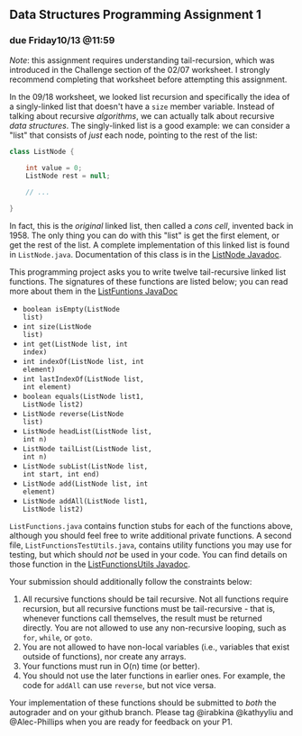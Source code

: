 

## Data Structures Programming Assignment 1
### due Friday10/13 @11:59


*Note*: this assignment requires understanding tail-recursion, which was introduced in the Challenge section of the 02/07 worksheet. I strongly recommend completing that worksheet before attempting this assignment.

In the 09/18 worksheet, we looked list recursion and specifically the idea of a singly-linked list that doesn't have a `size` member variable. Instead of talking about recursive *algorithms*, we can actually talk about recursive *data structures*. The singly-linked list is a good example: we can consider a "list" that consists of *just* each node, pointing to the rest of the list:

```java
class ListNode {

    int value = 0;
    ListNode rest = null;

    // ...

}
```

In fact, this is the *original* linked list, then called a *cons cell*, invented back in 1958. The only thing you can do with this "list" is get the first element, or get the rest of the list. A complete implementation of this linked list is found in `ListNode.java`. Documentation of this class is in the [ListNode Javadoc](./javadocs/ListNode.html).

This programming project asks you to write twelve tail-recursive linked list functions. The signatures of these functions are listed below; you can read more about them in the [ListFuntions JavaDoc](./javadocs/ListFunctions.html)

* <code class="prettyprint lang-java">boolean isEmpty(ListNode list)</code>
* <code class="prettyprint lang-java">int size(ListNode list)</code>
* <code class="prettyprint lang-java">int get(ListNode list, int index)</code>
* <code class="prettyprint lang-java">int indexOf(ListNode list, int element)</code>
* <code class="prettyprint lang-java">int lastIndexOf(ListNode list, int element)</code>
* <code class="prettyprint lang-java">boolean equals(ListNode list1, ListNode list2)</code>
* <code class="prettyprint lang-java">ListNode reverse(ListNode list)</code>
* <code class="prettyprint lang-java">ListNode headList(ListNode list, int n)</code>
* <code class="prettyprint lang-java">ListNode tailList(ListNode list, int n)</code>
* <code class="prettyprint lang-java">ListNode subList(ListNode list, int start, int end)</code>
* <code class="prettyprint lang-java">ListNode add(ListNode list, int element)</code>
* <code class="prettyprint lang-java">ListNode addAll(ListNode list1, ListNode list2)</code>

`ListFunctions.java` contains function stubs for each of the functions above, although you should feel free to write additional private functions. A second file, `ListFunctionsTestUtils.java`, contains utility functions you may use for testing, but which should *not* be used in your code. You can find details on those function in the [ListFunctionsUtils Javadoc](./javadocs/ListFunctionsUtils.html).

Your submission should additionally follow the constraints below:

1. All recursive functions should be tail recursive. Not all functions require recursion, but all recursive functions must be tail-recursive - that is, whenever functions call themselves, the result must be returned directly. You are not allowed to use any non-recursive looping, such as `for`, `while`, or `goto`.
2. You are not allowed to have non-local variables (i.e., variables that exist outside of functions), nor create any arrays.
3. Your functions must run in O(n) time (or better).
4. You should not use the later functions in earlier ones. For example, the code for `addAll` can use `reverse`, but not vice versa.

Your implementation of these functions should be submitted to *both* the autograder and on your github branch. Please tag @irabkina @kathyyliu and @Alec-Phillips when you are ready for feedback on your P1.


